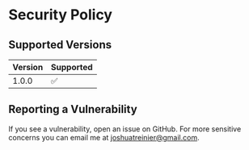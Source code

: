 # Security Policy

## Supported Versions

| Version | Supported          |
| ------- | ------------------ |
| 1.0.0   | :white_check_mark: |

## Reporting a Vulnerability

If you see a vulnerability, open an issue on GitHub. For more sensitive concerns you can email me at [joshuatreinier@gmail.com](mailto:joshuatreinier@gmail.com).
